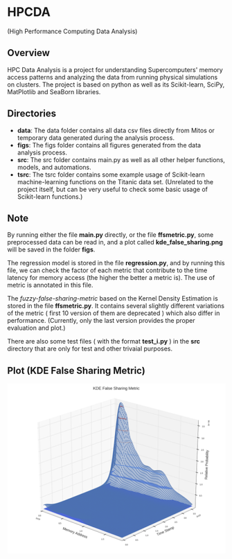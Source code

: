 # HPCDA
(High Performance Computing Data Analysis)

Overview
--------------
HPC Data Analysis is a project for understanding Supercomputers' memory access patterns and analyzing the data from running physical simulations on clusters. The project is based on python as well as its Scikit-learn, SciPy, MatPlotlib and SeaBorn libraries.

Directories
--------------
- **data**: The data folder contains all data csv files directly from Mitos or temporary data generated during the analysis process.
- **figs**: The figs folder contains all figures generated from the data analysis process.
- **src**: The src folder contains main.py as well as all other helper functions, models, and automations.
- **tsrc**: The tsrc folder contains some example usage of Scikit-learn machine-learning functions on the Titanic data set. (Unrelated to the project itself, but can be very useful to check some basic usage of Scikit-learn functions.)

Note
--------------
By running either the file **main.py** directly, or the file **ffsmetric.py**, some preprocessed data can be read in, and a plot called **kde_false_sharing.png** will be saved in the folder **figs**.

The regression model is stored in the file **regression.py**, and by running this file, we can check the factor of each metric that
contribute to the time latency for memory access (the higher the better a metric is). The use of metric is annotated in this file.

The *fuzzy-false-sharing-metric* based on the Kernel Density Estimation is stored in the file **ffsmetric.py**. It contains several slightly different variations of the metric ( first 10 version of them are deprecated ) which also differ in performance. (Currently, only the last version provides the proper evaluation and plot.)

There are also some test files ( with the format **test_i.py** ) in the **src** directory that are only for test and other trivaial purposes.

Plot (KDE False Sharing Metric)
--------------

![alt tag](https://raw.githubusercontent.com/xiawang/HPCDA/master/figs/figure_13_rt.png)